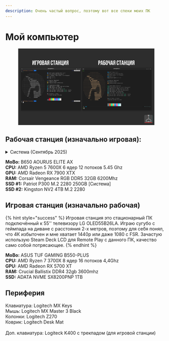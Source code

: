 ```yaml
---
description: Очень частый вопрос, поэтому вот все спеки моих ПК
---
```


# Мой компьютер

<figure><img src="../.gitbook/assets/pc_spec_station_2025.png" alt=""><figcaption></figcaption></figure>

## Рабочая станция (изначально игровая):

<details>

<summary>Система (Сентябрь 2025)</summary>

ОС: ALT P11 StarterKit\
Ядро: Linux 6.12.45-6.12-alt1\
Пакетов в системе: 2053 (rpm), 73 (flatpak)\
Shell: zsh\
Терминал: ptyxis\
Driver: AMDGPU Mesa 25.1.9\
Display Server: Wayland\
Разрешение экрана: 3440x1440\
Рабочее окружение: GNOME 47.4\
Оконный менеджер: Mutter\
Тема: Adwaita Dark\
Icons: Papirus Dark

</details>

**MoBo:** B650 AOURUS ELITE AX\
**CPU:** AMD Ryzen 5 7600X 6 ядер 12 потоков 5.45 Ghz\
**GPU:** AMD Radeon RX 7900 XTX\
**RAM:** Corsair Vengeance RGB DDR5 32GB 6200Mhz\
**SSD #1:** Patriot P300 M.2 2280 250GB \[Система]\
**SSD #2:** Kingston NV2 4TB M.2 2280

## Игровая станция (изначально рабочая)

{% hint style="success" %}
Игровая станция это стационарный ПК подключённый к 55'' телевизору LG OLED55B26LA. Играю сугубо с геймпада на диване с расстояния 2-х метров, поэтому для себя понял, что 4К избыточен и мне хватает 1440p или даже 1080 с FSR. Зачастую использую Steam Deck LCD для Remote Play с данного ПК, качество само собой потрясающее.
{% endhint %}

**MoBo:** ASUS TUF GAMING B550-PLUS\
**CPU:** AMD Ryzen 7 3700X 8 ядер 16 потоков 4,4Ghz\
**GPU:** AMD Radeon RX 5700 XT\
**RAM:** Crucial Ballistix DDR4 32gb 3600mhz\
**SSD:** ADATA NVME SX8200PNP 1TB

## Периферия

Клавиатура: Logitech MX Keys\
Мышь: Logitech MX Master 3 Black\
Колонки: Logitech Z270\
Коврик: Logitech Desk Mat\
\
Доп. клавиатура: Logiteck K400 c трекпадом (для игровой станции)

